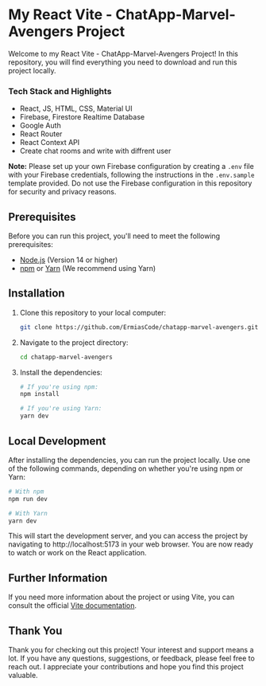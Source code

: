 # My React Vite - ChatApp-Marvel-Avengers Project

Welcome to my React Vite - ChatApp-Marvel-Avengers Project!
In this repository, you will find everything you need to download and run this project locally.

### Tech Stack and Highlights

- React, JS, HTML, CSS, Material UI
- Firebase, Firestore Realtime Database
- Google Auth
- React Router
- React Context API
- Create chat rooms and write with diffrent user

**Note:** Please set up your own Firebase configuration by creating a `.env` file with your Firebase credentials, following the instructions in the `.env.sample` template provided.
Do not use the Firebase configuration in this repository for security and privacy reasons.

## Prerequisites

Before you can run this project, you'll need to meet the following prerequisites:

- [Node.js](https://nodejs.org/) (Version 14 or higher)
- [npm](https://www.npmjs.com/) or [Yarn](https://yarnpkg.com/) (We recommend using Yarn)

## Installation

1. Clone this repository to your local computer:

   ```bash
   git clone https://github.com/ErmiasCode/chatapp-marvel-avengers.git

   ```

2. Navigate to the project directory:

   ```bash
   cd chatapp-marvel-avengers

   ```

3. Install the dependencies:

   ```bash
   # If you're using npm:
   npm install

   # If you're using Yarn:
   yarn dev
   ```

## Local Development

After installing the dependencies, you can run the project locally. Use one of the following commands, depending on whether you're using npm or Yarn:

```bash
# With npm
npm run dev

# With Yarn
yarn dev
```

This will start the development server, and you can access the project by navigating to http://localhost:5173 in your web browser. You are now ready to watch or work on the React application.

## Further Information

If you need more information about the project or using Vite, you can consult the official [Vite documentation](https://vitejs.dev/).

## Thank You

Thank you for checking out this project! Your interest and support means a lot. If you have any questions, suggestions, or feedback, please feel free to reach out. I appreciate your contributions and hope you find this project valuable.
